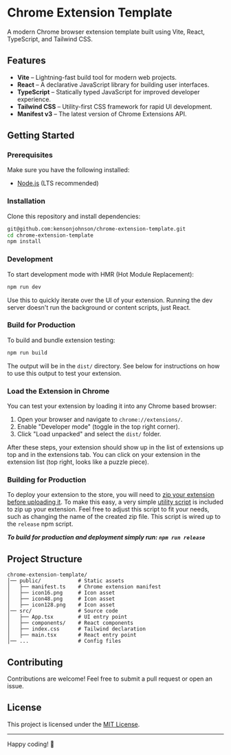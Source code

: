 # Chrome Extension Template

A modern Chrome browser extension template built using Vite, React, TypeScript, and Tailwind CSS.

## Features

- **Vite** – Lightning-fast build tool for modern web projects.
- **React** – A declarative JavaScript library for building user interfaces.
- **TypeScript** – Statically typed JavaScript for improved developer experience.
- **Tailwind CSS** – Utility-first CSS framework for rapid UI development.
- **Manifest v3** – The latest version of Chrome Extensions API.

## Getting Started

### Prerequisites

Make sure you have the following installed:

- [Node.js](https://nodejs.org/) (LTS recommended)

### Installation

Clone this repository and install dependencies:

```sh
git@github.com:kensonjohnson/chrome-extension-template.git
cd chrome-extension-template
npm install
```

### Development

To start development mode with HMR (Hot Module Replacement):

```sh
npm run dev 
```

Use this to quickly iterate over the UI of your extension.
Running the dev server doesn't run the background or content scripts, just React.

### Build for Production

To build and bundle extension testing:

```sh
npm run build
```

The output will be in the `dist/` directory.
See below for instructions on how to use this output to test your extension.

### Load the Extension in Chrome

You can test your extension by loading it into any Chrome based browser:

1. Open your browser and navigate to `chrome://extensions/`.
2. Enable "Developer mode" (toggle in the top right corner).
3. Click "Load unpacked" and select the `dist/` folder.

After these steps, your extension should show up in the list of extensions up top and in the extensions tab.
You can click on your extension in the extension list (top right, looks like a puzzle piece).

### Building for Production

To deploy your extension to the store, you will need to [zip your extension before uploading it](https://developer.chrome.com/docs/webstore/prepare).
To make this easy, a very simple [utility script](./zip.js) is included to zip up your extension.
Feel free to adjust this script to fit your needs, such as changing the name of the created zip file.
This script is wired up to the `release` npm script.

***To build for production and deployment simply run: `npm run release`***

## Project Structure

```
chrome-extension-template/
│── public/            # Static assets
│   ├── manifest.ts    # Chrome extension manifest
│   ├── icon16.png     # Icon asset
│   ├── icon48.png     # Icon asset
│   ├── icon128.png    # Icon asset
│── src/               # Source code
│   ├── App.tsx        # UI entry point
│   ├── components/    # React components
│   ├── index.css      # Tailwind declaration
│   ├── main.tsx       # React entry point
│── ...                # Config files
```

## Contributing

Contributions are welcome! Feel free to submit a pull request or open an issue.

## License

This project is licensed under the [MIT License](LICENSE).

---

Happy coding! 🚀


